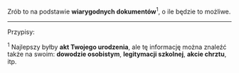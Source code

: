Zrób to na podstawie **wiarygodnych dokumentów**<sup>1</sup>, o ile będzie to możliwe.

---
Przypisy:

<sup>1</sup> Najlepszy byłby **akt Twojego urodzenia**, ale tę informację można znaleźć także na swoim: **dowodzie osobistym**, **legitymacji szkolnej**, **akcie chrztu**, itp.
